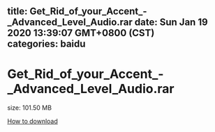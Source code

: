 
title: Get_Rid_of_your_Accent_-_Advanced_Level_Audio.rar
date: Sun Jan 19 2020 13:39:07 GMT+0800 (CST)    
categories: baidu
---

# Get_Rid_of_your_Accent_-_Advanced_Level_Audio.rar
size: 101.50 MB
 
 

[How to download](https://bpcam.bemobtrk.com/go/2ceec3aa-1ca2-46d6-b9ff-aaa5c184517c?jno=2082)